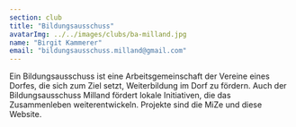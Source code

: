 ```yaml
---
section: club
title: "Bildungsausschuss"
avatarImg: ../../images/clubs/ba-milland.jpg
name: "Birgit Kammerer"
email: "bildungsausschuss.milland@gmail.com"
---
```


Ein Bildungsausschuss ist eine Arbeitsgemeinschaft der Vereine eines Dorfes, die sich zum Ziel setzt, Weiterbildung im Dorf zu fördern. Auch der Bildungsausschuss Milland fördert lokale Initiativen, die das Zusammenleben weiterentwickeln. Projekte sind die MiZe und diese Website.